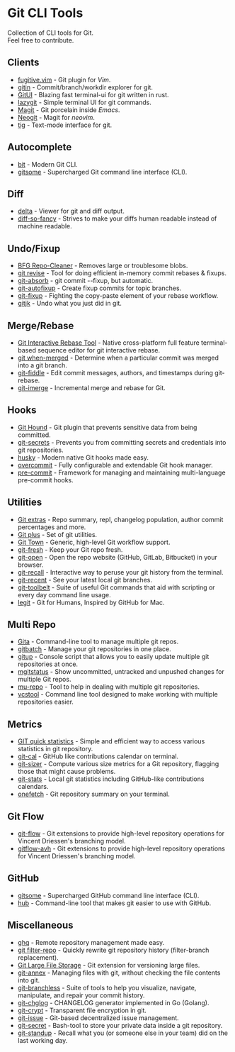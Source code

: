 # Git CLI Tools
Collection of CLI tools for Git.  
Feel free to contribute.

## Clients
* [fugitive.vim](https://github.com/tpope/vim-fugitive) - Git plugin for *Vim*.
* [gitin](https://github.com/isacikgoz/gitin) - Commit/branch/workdir explorer for git.
* [GitUI](https://github.com/Extrawurst/gitui) - Blazing fast terminal-ui for git written in rust.
* [lazygit](https://github.com/jesseduffield/lazygit) - Simple terminal UI for git commands.
* [Magit](https://github.com/magit/magit) - Git porcelain inside *Emacs*.
* [Neogit](https://github.com/TimUntersberger/neogit) - Magit for *neovim*.
* [tig](https://github.com/jonas/tig) - Text-mode interface for git.

## Autocomplete
* [bit](https://github.com/chriswalz/bit) - Modern Git CLI.
* [gitsome](https://github.com/donnemartin/gitsome) - Supercharged Git command line interface (CLI). <!-- intentionally duplicated as it is two tools in one package -->

## Diff
* [delta](https://github.com/dandavison/delta) - Viewer for git and diff output.
* [diff-so-fancy](https://github.com/so-fancy/diff-so-fancy) - Strives to make your diffs human readable instead of machine readable.

## Undo/Fixup
* [BFG Repo-Cleaner](https://github.com/rtyley/bfg-repo-cleaner) - Removes large or troublesome blobs.
* [git revise](https://github.com/mystor/git-revise) - Tool for doing efficient in-memory commit rebases & fixups.
* [git-absorb](https://github.com/tummychow/git-absorb) - git commit --fixup, but automatic.
* [git-autofixup](https://github.com/torbiak/git-autofixup/) - Create fixup commits for topic branches.
* [git-fixup](https://github.com/keis/git-fixup) - Fighting the copy-paste element of your rebase workflow.
* [gitjk](https://github.com/mapmeld/gitjk) - Undo what you just did in git.

## Merge/Rebase
* [Git Interactive Rebase Tool](https://github.com/MitMaro/git-interactive-rebase-tool) - Native cross-platform full feature terminal-based sequence editor for git interactive rebase.
* [git when-merged](https://github.com/mhagger/git-when-merged) - Determine when a particular commit was merged into a git branch.
* [git-fiddle](https://github.com/felixSchl/git-fiddle) - Edit commit messages, authors, and timestamps during git-rebase.
* [git-imerge](https://github.com/mhagger/git-imerge) - Incremental merge and rebase for Git.

## Hooks
* [Git Hound](https://github.com/ezekg/git-hound) - Git plugin that prevents sensitive data from being committed.
* [git-secrets](https://github.com/awslabs/git-secrets) - Prevents you from committing secrets and credentials into git repositories.
* [husky](https://github.com/typicode/husky) - Modern native Git hooks made easy.
* [overcommit](https://github.com/sds/overcommit) - Fully configurable and extendable Git hook manager.
* [pre-commit](https://github.com/pre-commit/pre-commit) - Framework for managing and maintaining multi-language pre-commit hooks.

## Utilities
* [Git extras](https://github.com/tj/git-extras) - Repo summary, repl, changelog population, author commit percentages and more.
* [Git plus](https://github.com/tkrajina/git-plus) - Set of git utilities.
* [Git Town](https://github.com/git-town/git-town) - Generic, high-level Git workflow support.
* [git-fresh](https://github.com/imsky/git-fresh) - Keep your Git repo fresh.
* [git-open](https://github.com/paulirish/git-open) - Open the repo website (GitHub, GitLab, Bitbucket) in your browser.
* [git-recall](https://github.com/Fakerr/git-recall) - Interactive way to peruse your git history from the terminal.
* [git-recent](https://github.com/paulirish/git-recent) - See your latest local git branches.
* [git-toolbelt](https://github.com/nvie/git-toolbelt) - Suite of useful Git commands that aid with scripting or every day command line usage.
* [legit](https://github.com/frostming/legit) - Git for Humans, Inspired by GitHub for Mac.

## Multi Repo
* [Gita](https://github.com/nosarthur/gita) - Command-line tool to manage multiple git repos.
* [gitbatch](https://github.com/isacikgoz/gitbatch) - Manage your git repositories in one place.
* [gitup](https://github.com/earwig/git-repo-updater) - Console script that allows you to easily update multiple git repositories at once.
* [mgitstatus](https://github.com/fboender/multi-git-status) - Show uncommitted, untracked and unpushed changes for multiple Git repos.
* [mu-repo](https://github.com/fabioz/mu-repo/) - Tool to help in dealing with multiple git repositories.
* [vcstool](https://github.com/dirk-thomas/vcstool) - Command line tool designed to make working with multiple repositories easier.

## Metrics
* [GIT quick statistics](https://github.com/arzzen/git-quick-stats) - Simple and efficient way to access various statistics in git repository.
* [git-cal](https://github.com/k4rthik/git-cal) - GitHub like contributions calendar on terminal.
* [git-sizer](https://github.com/github/git-sizer) - Compute various size metrics for a Git repository, flagging those that might cause problems.
* [git-stats](https://github.com/IonicaBizau/git-stats) - Local git statistics including GitHub-like contributions calendars.
* [onefetch](https://github.com/o2sh/onefetch) - Git repository summary on your terminal.

## Git Flow
* [git-flow](https://github.com/nvie/gitflow) - Git extensions to provide high-level repository operations for Vincent Driessen's branching model.
* [gitflow-avh](https://github.com/petervanderdoes/gitflow-avh) - Git extensions to provide high-level repository operations for Vincent Driessen's branching model.

## GitHub
* [gitsome](https://github.com/donnemartin/gitsome) - Supercharged GitHub command line interface (CLI). <!-- intentionally duplicated as it is two tools in one package -->
* [hub](https://github.com/github/hub) - Command-line tool that makes git easier to use with GitHub.

## Miscellaneous
* [ghq](https://github.com/x-motemen/ghq) - Remote repository management made easy.
* [git filter-repo](https://github.com/newren/git-filter-repo) - Quickly rewrite git repository history (filter-branch replacement).
* [Git Large File Storage](https://github.com/git-lfs/git-lfs) - Git extension for versioning large files.
* [git-annex](https://git-annex.branchable.com/) - Managing files with git, without checking the file contents into git.
* [git-branchless](https://github.com/arxanas/git-branchless) - Suite of tools to help you visualize, navigate, manipulate, and repair your commit history.
* [git-chglog](https://github.com/git-chglog/git-chglog) - CHANGELOG generator implemented in Go (Golang).
* [git-crypt](https://github.com/AGWA/git-crypt) - Transparent file encryption in git.
* [git-issue](https://github.com/dspinellis/git-issue) - Git-based decentralized issue management.
* [git-secret](https://github.com/sobolevn/git-secret) - Bash-tool to store your private data inside a git repository.
* [git-standup](https://github.com/kamranahmedse/git-standup) - Recall what you (or someone else in your team) did on the last working day.
